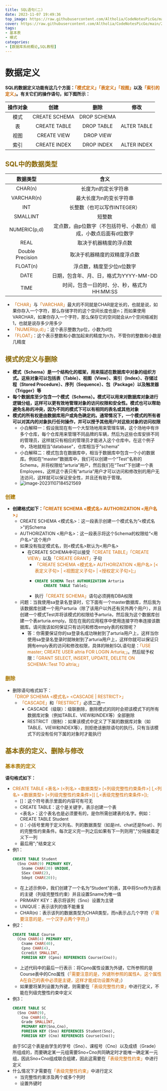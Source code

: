 ```yaml
---
title: SQL语句(二)
date: 2023-11-07 19:49:36
top_image: https://raw.githubusercontent.com/Altholia/CodeNotesPicGo/main/202311052004558.jpeg
cover: https://raw.githubusercontent.com/Altholia/CodeNotesPicGo/main/202311052004558.jpeg
tags: 
- 基本表
- 模式
categories: 
- [数据库系统概论,SQL教程]
---
```

# 数据定义
<strong>SQL的数据定义功能有这几个方面：<font color = "CC6600">「模式定义」</font><font color = "CC6600">「表定义」</font><font color = "CC6600">「视图」</font>以及<font color = "CC6600">「索引的定义」</font>。有关它们的操作语句，如下图所示：</strong>

| 操作对象 | 创建 | 删除 | 修改 |
|:------:|:----:|:---:|:----:|
| 模式 | CREATE SCHEMA | DROP SCHEMA |
| 表 | CREATE TABLE | DROP TABLE | ALTER TABLE |
| 视图 | CREATE VIEW | DROP VIEW |
| 索引 | CREATE INDEX | DROP INDEX | ALTER INDEX |
## <font color = "886600">SQL中的数据类型</font>
| 数据类型 | 含义 |
|:-------:|:----:|
| CHAR(n) | 长度为n的定长字符串 |
| VARCHAR(n) | 最大长度为n的变长字符串 |
| INT | 长整数（也可以写作INTEGER）|
| SMALLINT | 短整数 |
|NUMERIC(p,d) | 定点数，由p位数字（不包括符号、小数点）组成，小数点后面有d位数字 |
| REAL | 取决于机器精度的浮点数 |
| Double Precision | 取决于机器精度的双精度浮点数 |
| FLOAT(n) | 浮点数，精度至少位n位数字 |
| DATE | 日期，包含年、月、日，格式为YYYY-MM-DD |
| TIME | 时间，包含一日的时、分、秒，格式为HH:MM:SS |
- <font color = "CC6600">「CHAR」</font>与<font color = "CC6600">「VARCHAR」</font>最大的不同就是CHAR是定长的，也就是说，如果你存入一个字符，那么存储字符的这个空间长度也是n；而如果使用VARCHAR，如果你存入一个字符，那么保存它的空间就会从n个空间缩减到1，也就是说存多少用多少
- <font color = "CC6600">「NUMERI(p,d)」</font>：这个表示整数为p位，小数为d位
- <font color = "CC6600">「FLOAT」</font>：这个表示整数和小数加起来的精度为n为，不管你的整数和小数是几精度
## <font color = "886600">模式的定义与删除</font>
- <strong>模式（Schema）是一个结构化的框架，用来描述在数据库中对象的组织方式。这些对象可以包括表（Table）、视图（View）、索引（Index）、存储过程（Stored Procedure）、序列（Sequence）、包（Package）以及触发器（Trigger）等</strong>
- <strong>每个数据库至少包含一个模式（Schema）。模式可以用来对数据库对象进行逻辑分组，这样可以更有效地管理对象的访问权限和安全性。模式也可以帮助避免名称的冲突，因为不同的模式下可以有相同的表名或其他对象</strong>
- <strong>模式的所有权是由数据库用户或角色确定的。通常情况下，一个模式的所有者可以对其内的对象执行任何操作，并可以授予其他用户对这些对象的访问权限</strong>
  - 小白解释一：假设我现在有一个大型场地用来管理车辆，这个场地中有许多个仓库，每个仓库用来管理不同品牌的车辆，然后为这些仓库安排不同的管理员，这样就只有相应的管理员才能进入这个仓库中。在这个例子中，场地就相当“database"，仓库相当于”schema“
  - 小白解释二：模式包含在数据库中，相当于数据库中包含一个小的数据库。例如在“master”数据库中，我们可以创建一个“Test”名称的Schema，并将权限给“arturia”用户，然后我们在“Test”下创建一个表Employees，这样这个表只有“arturia”用户才可以访问和修改别的用户无法访问，这样就可以保证安全性，并且还有助于管理。
  - ![image-20231107184521569](https://raw.githubusercontent.com/Altholia/CodeNotesPicGo/main/202311071845687.png)
### <font color = "AA7700">创建</font>
- <strong>创建格式如下：<font color = "CC6600">「CREATE SCHEMA &lt;模式名&gt; AUTHORIZATION &lt;用户名&gt;」</font></strong>
	- CREATE SCHEMA <模式名>：这一段表示创建一个模式名为”<模式名>"的Schema
	- AUTHORIZATION <用户名>：这一段表示将这个Schema的权限给“<用户名>"这个用户
  - 如果没有指定模式名，则<模式名>默认为<用户名>
	- 在CREATE SCHEMA中可以接受<font color = "CC6600">「CREATE TABLE」</font><font color = "CC6600">「CREATE VIEW」</font>以及<font color = "CC6600">「CREATE GRANT」</font>子句
	  - <font color = "CC6600">「CREATE SCHEMA &lt;模式名&gt; AUTHORIZATION &lt;用户名&gt; [&lt;表定义子句&gt; | &lt;视图定义子句&gt; | &lt;授权定义子句&gt;];」</font>
      - ```sql
        CREATE SCHEMA Test AUTHORIZATION Arturia
        	CREATE TABLE Table1;
      - 执行<font color = "CC6600">「CREATE SCHEMA」</font>语句必须拥有DBA权限
  - 问题：当我使用sa登录名登录时，它下面有一个master数据库，然后我为该数据库创建一个用户arturia（除了该用户以外还有另外两个用户），并且创建一个模式Test并将该模式的权限给予arturia，然后我为这个数据库创建一个表arturia.emply。现在在我的应用程序中使用连接字符串连接该数据库。请问我该如何保证只有访问和修改emply表的权限呢？
    - 答：你需要保证你的sa登录名成功映射到了arturia用户上，这样当你使用sa登录名登录时就映射到了arturia用户上，这样你就可以保证只拥有emply表的访问和修改权限，具体的映射SQL语句是：<font color = "CC6600">「USE master;
      CREATE USER altria FOR LOGIN Arturia;」</font>。然后赋予权限：<font color = "CC6600">「GRANT SELECT, INSERT, UPDATE, DELETE ON SCHEMA::Test TO altria;」</font>
### <font color = "AA7700">删除</font>
- 删除语句格式如下：<font color = "CC6600">「DROP SCHEMA &lt;模式名&gt; &lt;CASCADE | RESTRICT&gt;」</font>
  - <font color = "CC6600">「CASCADE」</font>和<font color = "CC6600">「RESTRICT」</font>必须二选一
    - CASCADE（级联）：级联删除，删除模式的同时会把该模式下的所有数据库对象（例如TABLE、VIEW和INDEX等）全部删除
    - RESTRICT（限制）：如果该模式中定义了下属的数据库对象（如TABLE、VIEW和INDEX等），则拒绝该删除语句的执行。只有当该模式下的没有任何下属的对象时才能执行
## <font color = "886600">基本表的定义、删除与修改</font>
### <font color = "AA7700">基本表的定义</font>
<strong>语句格式如下：</strong>
- <font color = "CC6600">CREATE TABLE &lt;表名&gt; </font>
  <font color = "CC6600">(&lt;列名&gt; &lt;数据类型&gt; [&lt;列级完整性约束条件&gt;]</font>
  <font color = "CC6600">[,&lt;列名&gt; &lt;数据类型&gt; [&lt;列级完整性约束条件&gt;]]</font>
  <font color = "CC6600">[,&lt;表级完整性约束条件&gt;]);</font>
  - []：这个符号表示里面的内容可有可无
  - CREATE TABLE：这个是关键字，表示创建一个表
  - <表名>：这个表名也是必须要有的，是你所需创建表的名字。例如：CREATE TABLE Student
  - ()：小括号里用于定义列名、列的数据类型（如是int、chat还是float）、列的完整性约束条件。每次定义完一列之后如果有下一列则用","分隔接着定义下一列
  - 最后用";"结束定义
- 例1：
  ```sql
  CREATE TABLE Student
  	(Sno CHAR(9) PRIMARY KEY,
      Sname CHAR(20) UNIQUE,
      SSex CHAR(2),
      Sdept CHAR(20));
  ```
  - 在上述示例中，我们创建了一个名为“Student"的表，其中将Sno作为该表的主键（列级完整性约束）并且设置Sname为唯一值
  - PRIMARY KEY：表示将该列（Sno）设置为主键
  - UNIQUE：表示该列的值不能重复
  - CHAR(n)：表示该列的数据类型为CHAR类型，而n表示占几个字符（<font color = "CC6600">「需要注意的是，一个汉字占两个字符」</font>）
- 例2：
  ```sql
  CREATE TABLE Course
  	(Cno CHAR(4) PRIMARY KEY,
      Cname CHAR(40),
      Cpno CHAR(4),
      Ccredit SMALLINT,
      FOREIGN KEY (Cpno) REFERENCES Course(Cno));
  ```
  - 上述代码中的最后一行表示：将Cpno属性设置为外键，它所参照的是Course表中的Cno属性（<font color = "CC6600">「需要注意的是，外键所参照的属性A，这个属性A在自己的表中必须是主键，这样才能成功设置外键」</font>）
  - 如果要将某列设置为外键，则需要在<font color = "CC6600">「表级完整性约束」</font>中进行定义，不能在列级完整性约束中定义
- 例3：
  ```sql
  CREATE TABLE SC
  	(Sno CHAR(9),
      Cno CHAR(4),
      Grade SMALLINT,
      PRIMARY KEY(Sno,Cno),
      FOREIGN KEY (Sno) REFERENCES Student(Sno),
      FOREIGN KEY (Cno) REFERENCES Course(Cno));
  ```
  由于SC这个表是由学生的学号（Sno）、课程号（Cno）以及成绩（Grade）所组成的，而要确定某一元组需要Sno+Cno共同确定时才能唯一确定某一元组，因此Sno+Cno组成联合组建，因此这需要在<font color = "CC6600">「表级完整性约束」</font>中进行定义
- 什么情况下才需要在<font color = "CC6600">「表级完整性约束」</font>中进行定义
  - 当完整性约束涉及两个或多个列时
  - 设置外键时

  
  
  
